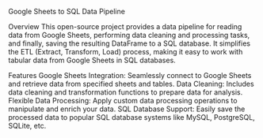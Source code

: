 
Google Sheets to SQL Data Pipeline

Overview
This open-source project provides a data pipeline for reading data from Google Sheets, performing data cleaning and processing tasks, and finally, saving the resulting DataFrame to a SQL database. It simplifies the ETL (Extract, Transform, Load) process, making it easy to work with tabular data from Google Sheets in SQL databases.

Features
Google Sheets Integration: Seamlessly connect to Google Sheets and retrieve data from specified sheets and tables.
Data Cleaning: Includes data cleaning and transformation functions to prepare data for analysis.
Flexible Data Processing: Apply custom data processing operations to manipulate and enrich your data.
SQL Database Support: Easily save the processed data to popular SQL database systems like MySQL, PostgreSQL, SQLite, etc.

